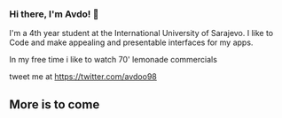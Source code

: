 ### Hi there, I'm Avdo! 👋
I'm a 4th year student at the International University of Sarajevo. I like to Code and make appealing and presentable interfaces for my apps.

In my free time i like to watch 70' lemonade commercials

tweet me at https://twitter.com/avdoo98

## More is to come

<!--
**avdoB/avdoB** is a ✨ _special_ ✨ repository because its `README.md` (this file) appears on your GitHub profile.


